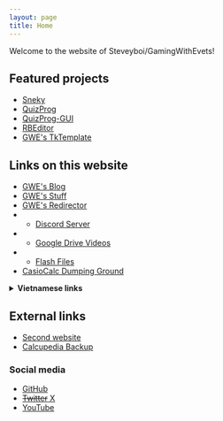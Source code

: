 ```yaml
---
layout: page
title: Home
---
```


Welcome to the website of Steveyboi/GamingWithEvets!

## Featured projects
- [Sneky](https://github.com/gamingwithevets/sneky)
- [QuizProg](https://github.com/gamingwithevets/quizprog)
- [QuizProg-GUI](https://github.com/gamingwithevets/quizprog-gui)
- [RBEditor](https://github.com/gamingwithevets/rbeditor)
- [GWE's TkTemplate](https://github.com/gamingwithevets/tktemplate)

## Links on this website
- [GWE's Blog](/blog)
- [GWE's Stuff](/stuff)
- [GWE's Redirector](/redirector)
- - [Discord Server](/redirector/discord.html)
- - [Google Drive Videos](/redirector/newvideos.html)
- - [Flash Files](/redirector/flashdl.html)
- [CasioCalc Dumping Ground](/casiocalc)

<details>
<summary><b>Vietnamese links</b></summary><br>
  <ul>
    <li><a href="/thu-vien-ma-tran">Thư Viện Ma Trận</a></li>
    <li><a href="/just-the-docs-template-vn">Just the Docs Template [VN]</a></li>
    <li><a href="/redirector/compform_vi.html">Cách Bạn Dùng Máy Tính + Về Gà rên ahhhhh</a></li>
    <li><a href="/thu-vien-ma-tran">Hỏi Ngu cho QuizProg</a></li>
  </ul>
</details>

## External links
- [Second website](https://gwe.42web.io)
- [Calcupedia Backup](https://fxesdev.github.io/calcupedia_backup)

### Social media
- [GitHub](https://github.com/gamingwithevets)
- [~~Twitter~~ X](https://twitter.com/GamingWithEvets)
- [YouTube](https://youtube.com/@gamingwithevets)
